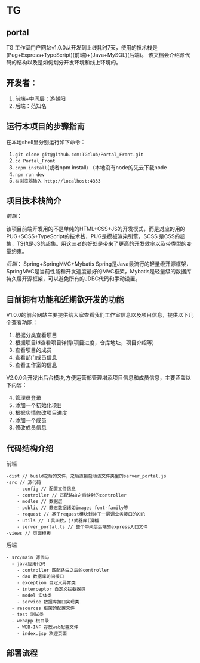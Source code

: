 # TG
## portal

TG 工作室门户网站v1.0.0从开发到上线耗时7天，使用的技术栈是(Pug+Express+TypeScript)(前端)+(Java+MySQL)(后端)。
该文档会介绍源代码的结构以及是如何划分开发环境和线上环境的。

开发者：
---

1. 前端+中间层：游朝阳
2. 后端：范知名

运行本项目的步骤指南
----------

在本地shell里分别运行如下命令：

1. `git clone git@github.com:TGclub/Portal_Front.git`
2. `cd Portal_Front`
3. `cnpm install`(或者npm install) （本地没有node的先去下载node
4. `npm run dev`
5. `在浏览器输入 http://localhost:4333`



项目技术栈简介
-------

*前端*：

 该项目前端开发用的不是单纯的HTML+CSS+JS的开发模式，而是对应的用的PUG+SCSS+TypeScript的技术栈，PUG是模板渲染引擎，SCSS
 是CSS的超集，TS也是JS的超集。用这三者的好处是带来了更高的开发效率以及带类型的变量约束。

*后端*：
      Spring+SpringMVC+Mybatis
      Spring是Java最流行的轻量级开源框架，SpringMVC是当前性能和开发速度最好的MVC框架，Mybatis是轻量级的数据库持久层开源框架，可以避免所有的JDBC代码和手动设置。


目前拥有功能和近期欲开发的功能
---------------

V1.0.0的前台网站主要提供给大家查看我们工作室信息以及项目信息，提供以下几个查看功能：

1. 根据分类查看项目
2. 根据项目id查看项目详情(项目进度，仓库地址，项目介绍等)
3. 查看项目的成员
4. 查看部门成员信息
5. 查看工作室的信息

V2.0.0会开发出后台模块,方便运营部管理增添项目信息和成员信息，主要涵盖以下内容：

4. 管理员登录
1. 添加一个初始化项目
2. 根据实情修改项目进度
3. 添加一个成员
5. 修改成员信息


代码结构介绍
------

前端

    -dist // build之后的文件，之后直接启动该文件夹里的server_portal.js
    -src // 源代码
        - config // 配置文件信息
        - controller // 匹配路由之后映射的controller
        - modles // 数据层
        - public // 静态数据诸如images font-family等
        - request // 基于request模块封装了一层调业务接口的XHR
        - utils // 工具函数，js武器库(滑稽
        - server_portal.ts // 整个中间层后端的express入口文件
    -views // 页面模板


后端

    - src/main 源代码
      - java应用代码
        - controller 匹配路由之后的controller
        - dao 数据库访问接口
        - exception 自定义异常类
        - interceptor 自定义拦截器类
        - model 实体类
        - service 数据库接口实现类
      - resources 框架的配置文件
      - test 测试类
      - webapp 根目录
        - WEB-INF 存放web配置文件
        - index.jsp 欢迎页面



部署流程
----























